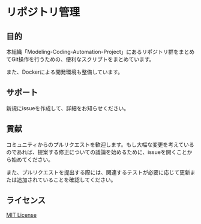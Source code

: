 # リポジトリ管理

## 目的

本組織「Modeling-Coding-Automation-Project」にあるリポジトリ群をまとめてGit操作を行うための、便利なスクリプトをまとめています。

また、Dockerによる開発環境も整備しています。

## サポート

新規にissueを作成して、詳細をお知らせください。

## 貢献

コミュニティからのプルリクエストを歓迎します。もし大幅な変更を考えているのであれば、提案する修正についての議論を始めるために、issueを開くことから始めてください。

また、プルリクエストを提出する際には、関連するテストが必要に応じて更新または追加されていることを確認してください。

## ライセンス

[MIT License](./LICENSE.txt)
